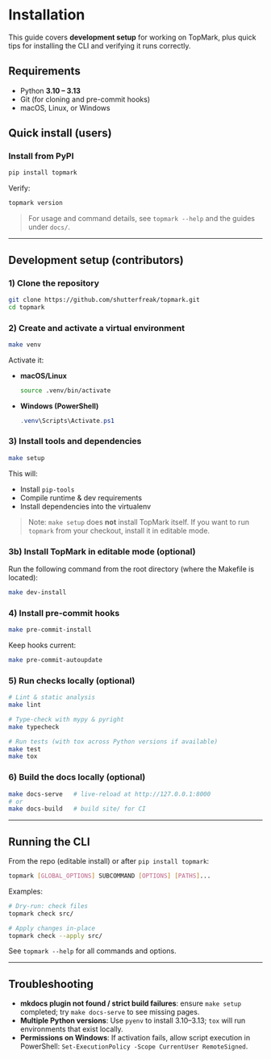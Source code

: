<!--
topmark:header:start

  project      : TopMark
  file         : INSTALL.md
  file_relpath : INSTALL.md
  license      : MIT
  copyright    : (c) 2025 Olivier Biot

topmark:header:end
-->

# Installation

This guide covers **development setup** for working on TopMark, plus quick tips for installing the
CLI and verifying it runs correctly.

## Requirements

- Python **3.10 – 3.13**
- Git (for cloning and pre-commit hooks)
- macOS, Linux, or Windows

## Quick install (users)

### Install from PyPI

```bash
pip install topmark
```

Verify:

```bash
topmark version
```

> For usage and command details, see `topmark --help` and the guides under `docs/`.

______________________________________________________________________

## Development setup (contributors)

### 1) Clone the repository

```bash
git clone https://github.com/shutterfreak/topmark.git
cd topmark
```

### 2) Create and activate a virtual environment

```bash
make venv
```

Activate it:

- **macOS/Linux**

  ```bash
  source .venv/bin/activate
  ```

- **Windows (PowerShell)**

  ```powershell
  .venv\Scripts\Activate.ps1
  ```

### 3) Install tools and dependencies

```bash
make setup
```

This will:

- Install `pip-tools`
- Compile runtime & dev requirements
- Install dependencies into the virtualenv

> Note: `make setup` does **not** install TopMark itself. If you want to run `topmark` from your
> checkout, install it in editable mode.

### 3b) Install TopMark in editable mode (optional)

Run the following command from the root directory (where the Makefile is located):

```bash
make dev-install
```

### 4) Install pre-commit hooks

```bash
make pre-commit-install
```

Keep hooks current:

```bash
make pre-commit-autoupdate
```

### 5) Run checks locally (optional)

```bash
# Lint & static analysis
make lint

# Type-check with mypy & pyright
make typecheck

# Run tests (with tox across Python versions if available)
make test
make tox
```

### 6) Build the docs locally (optional)

```bash
make docs-serve   # live-reload at http://127.0.0.1:8000
# or
make docs-build   # build site/ for CI
```

______________________________________________________________________

## Running the CLI

From the repo (editable install) or after `pip install topmark`:

```bash
topmark [GLOBAL_OPTIONS] SUBCOMMAND [OPTIONS] [PATHS]...
```

Examples:

```bash
# Dry-run: check files
topmark check src/

# Apply changes in-place
topmark check --apply src/
```

See `topmark --help` for all commands and options.

______________________________________________________________________

## Troubleshooting

- **mkdocs plugin not found / strict build failures**: ensure `make setup` completed; try
  `make docs-serve` to see missing pages.
- **Multiple Python versions**: Use `pyenv` to install 3.10–3.13; `tox` will run environments that
  exist locally.
- **Permissions on Windows**: If activation fails, allow script execution in PowerShell:
  `Set-ExecutionPolicy -Scope CurrentUser RemoteSigned`.
